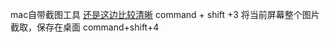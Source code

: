 mac自带截图工具
<a href="https://juejin.im/post/5c45b92751882525487c5c66">还是这边比较清晰</a>
command + shift +3
将当前屏幕整个图片截取，保存在桌面
command+shift+4
